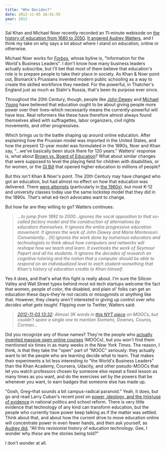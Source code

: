 ```yaml
---
title: "Who Decides?"
date: 2012-11-05 16:41:55
year: 2012
---
```

<p>Sal Khan and Michael Noer recently recorded an 11-minute webisode on <a href="http://www.youtube.com/watch?v=LqTwDDTjb6g">the history of education from 1680 to 2050</a>. <a href="http://www.hackeducation.com/2012/11/01/history-of-education-khan-academy/">It angered Audrey Watters</a>, and I think my take on why says a lot about where I stand on education, online or otherwise.</p>
<p>Michael Noer works for <a href="http://www.forbes.com/"><cite>Forbes</cite></a>, whose byline is, "Information for the World's Business Leaders". I don't know how many business leaders actually subscribe, but I'll bet that most of them believe that education's role is to prepare people to take their place in society. As Khan &amp; Noer point out, Bismarck's Prussians invented modern public schooling as a way to create the skilled workforce they needed. For the powerful, in Thatcher's England just as much as Stalin's Russia, that's been its purpose ever since.</p>
<p>Throughout the 20th Century, though, people like <a href="http://en.wikipedia.org/wiki/John_Dewey">John Dewey</a> and <a href="http://en.wikipedia.org/wiki/Michael_Young_%28politician%29">Michael Young</a> have believed that education ought to be about giving people more power over their lives–which necessarily means the currently-powerful will have less. Real reformers like these have therefore almost always found themselves allied with suffragettes, labor organizers, civil rights movements, and other progressives.</p>
<p>Which brings us to the battle shaping up around online education. After explaining how the Prussian model was imported in the United States, and how the present 12-year model was formulated in the 1890s, Noer and Khan say, "…we've basically been stuck there for 120 years." Watters' response is, what about <a href="http://en.wikipedia.org/wiki/Brown_v._Board_of_Education">Brown vs. Board of Education</a>? What about similar changes that were supposed to level the playing field for children with disabilities, or for women, or the <a href="http://en.wikipedia.org/wiki/G.I._Bill">GI Bill</a> that opened higher education to millions of people?</p>
<p>But this isn't Khan &amp; Noer's point. The 20th Century may have changed who got an education, but had almost no effect on how that education was delivered. There <a href="http://www.amazon.com/OUR-TIME-NOW-School-Underground/dp/B000QEC6AM/">were attempts</a> (particularly in <a href="http://www.amazon.com/Teaching-Subversive-Activity-Neil-Postman/dp/0385290098/">the 1960s</a>), but most K-12 and university classes today use the same lockstep model that they did in the 1890s. <em>That's</em> what ed-tech advocates want to change.</p>
<p>But how far are they willing to go? Watters continues:</p>
<blockquote><em>…to jump from 1892 to 2000…ignores the vocal opposition to that so-called factory model and the construction of alternatives by educators themselves. It ignores the entire progressive education movement. It ignores the work of John Dewey and Maria Montessori. Conveniently… [It] ignores the work done by numerous educators and technologists to think about how computers and networks will reshape how we teach and learn. It overlooks the work of Seymour Papert and all his students. It ignores the decades of research on cognitive tutoring and the notion that a computer should be able to respond on an individualized level to each student–something that Khan's history of education credits to Khan himself.</em></blockquote>
Yes it does, and that's what this fight is really about. I'm sure the Silicon Valley and Wall Street types behind most ed-tech startups welcome the fact that women, people of color, the disabled, and plain ol' folks can get an education these days–they're not racists or misogynists or anything like that. However, they clearly <em>aren't</em> interested in giving up control over <em>who decides what gets taught</em>. Flipping over to Twitter, Watters said:
<blockquote><em><a href="https://twitter.com/audreywatters/status/264782037360193536">2012-11-03 13:32</a>: Almost 3K words in <a href="http://www.nytimes.com/2012/11/04/education/edlife/massive-open-online-courses-are-multiplying-at-a-rapid-pace.html">this NYT piece</a> on MOOCs, but couldn't spare a single one to mention Siemens, Downes, Couros, Cormier…</em></blockquote>
<p>Did you recognize any of those names? They're the people who <a href="http://www.xedbook.com/?p=81">actually invented massive open online courses</a> (MOOCs), but you won't find them mentioned six times in as many weeks in the <em>New York Times</em>. The reason, I think, is that they take the "open" part of "MOOC" seriously: they actually want to let the people who are learning decide what to learn. That makes their experiments a lot less interesting to "the World's Business Leaders" than the Khan Academy, Coursera, Udacity, and other pseudo-MOOCs that let you watch professors chosen by someone else repeat a fixed lesson as many times as you want, and do the exercises set by the powers that be whenever you want, to earn badges that someone else has made up.</p>
<p>"Gosh, Greg–that sounds a bit campus-radical paranoid." Yeah, it does, but go and read Larry Cuban's recent post on <a href="http://larrycuban.wordpress.com/2012/11/03/power-ideology-and-the-use-of-evidence-in-national-politics-and-school-reform/">power, ideology, and the (mis)use of evidence</a> in national politics and school reform. There is very little evidence that technology of any kind can transform education, but the people who currently have power keep talking as if the matter was settled. Think about that, and about how the current drive to move education online will concentrate power in even fewer hands, and then ask yourself, as <a href="https://twitter.com/audreywatters/status/264785377674547200">Audrey did</a>, "All this revisionist history of education technology. Gee, I wonder why <em>these</em> are the stories being told?"</p>
<p>I don't wonder at all.</p>
